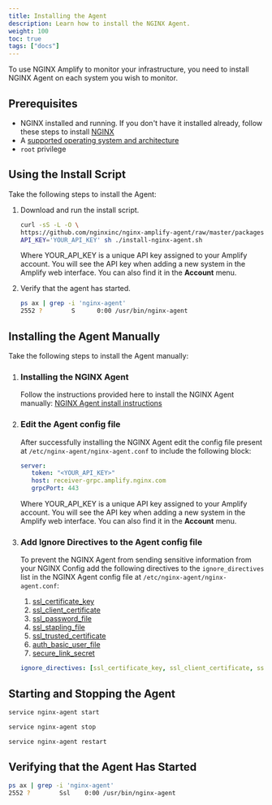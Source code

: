 ```yaml
---
title: Installing the Agent
description: Learn how to install the NGINX Agent.
weight: 100
toc: true
tags: ["docs"]
---
```


To use NGINX Amplify to monitor your infrastructure, you need to install NGINX Agent on each system you wish to monitor.

## Prerequisites

- NGINX installed and running. If you don't have it installed already, follow these steps to install [NGINX](https://docs.nginx.com/nginx/admin-guide/installing-nginx/installing-nginx-open-source/)
- A [supported operating system and architecture](../technical-specifications/#supported-distributions)
- `root` privilege

## Using the Install Script

Take the following steps to install the Agent:

1. Download and run the install script.

   ```bash
   curl -sS -L -O \
   https://github.com/nginxinc/nginx-amplify-agent/raw/master/packages/install-nginx-agent.sh && \
   API_KEY='YOUR_API_KEY' sh ./install-nginx-agent.sh
   ```

   Where YOUR_API_KEY is a unique API key assigned to your Amplify account. You will see the API key when adding a new system in the Amplify web interface. You can also find it in the **Account** menu.

2. Verify that the agent has started.

   ```bash
   ps ax | grep -i 'nginx-agent'
   2552 ?        S      0:00 /usr/bin/nginx-agent
   ```

## Installing the Agent Manually

Take the following steps to install the Agent manually:

1. ### Installing the NGINX Agent

    Follow the instructions provided here to install the NGINX Agent manually: [NGINX Agent install instructions](https://docs.nginx.com/nginx-agent/installation-oss/)

2. ### Edit the Agent config file

   After successfully installing the NGINX Agent edit the config file present at `/etc/nginx-agent/nginx-agent.conf` to include the following block:

   ```yaml
   server:
      token: "<YOUR_API_KEY>"
      host: receiver-grpc.amplify.nginx.com
      grpcPort: 443
   ```
   Where YOUR_API_KEY is a unique API key assigned to your Amplify account. You will see the API key when adding a new system in the Amplify web interface. You can also find it in the **Account** menu.

3. ### Add Ignore Directives to the Agent config file

   To prevent the NGINX Agent from sending sensitive information from your NGINX Config add the following directives to the `ignore_directives` list in the NGINX Agent config file at `/etc/nginx-agent/nginx-agent.conf`:
   1. [ssl_certificate_key](http://nginx.org/en/docs/mail/ngx_mail_ssl_module.html#ssl_certificate_key)
   2. [ssl_client_certificate](http://nginx.org/en/docs/mail/ngx_mail_ssl_module.html#ssl_client_certificate)
   3. [ssl_password_file](http://nginx.org/en/docs/mail/ngx_mail_ssl_module.html#ssl_password_file)
   4. [ssl_stapling_file](http://nginx.org/en/docs/http/ngx_http_ssl_module.html#ssl_stapling_file)
   5. [ssl_trusted_certificate](http://nginx.org/en/docs/http/ngx_http_ssl_module.html#ssl_trusted_certificate)
   6. [auth_basic_user_file](http://nginx.org/en/docs/http/ngx_http_auth_basic_module.html#auth_basic_user_file)
   7. [secure_link_secret](http://nginx.org/en/docs/http/ngx_http_secure_link_module.html#secure_link_secret)

   ```yaml
   ignore_directives: [ssl_certificate_key, ssl_client_certificate, ssl_password_file, ssl_stapling_file, ssl_trusted_certificate, auth_basic_user_file, secure_link_secret]
   ```

## Starting and Stopping the Agent

```bash
service nginx-agent start
```

```bash
service nginx-agent stop
```

```bash
service nginx-agent restart
```

## Verifying that the Agent Has Started

```bash
ps ax | grep -i 'nginx-agent'
2552 ?        Ssl    0:00 /usr/bin/nginx-agent
```
